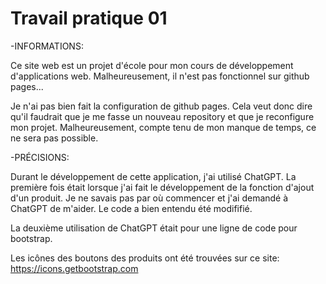 # Travail pratique 01

-INFORMATIONS:

Ce site web est un projet d'école pour mon cours de développement d'applications web. Malheureusement, il n'est pas fonctionnel sur github pages...

Je n'ai pas bien fait la configuration de github pages. Cela veut donc dire qu'il faudrait que je me fasse un nouveau repository et que je reconfigure mon projet. Malheureusement, compte tenu de mon manque de temps, ce ne sera pas possible.

-PRÉCISIONS:

Durant le développement de cette application, j'ai utilisé ChatGPT. La première fois était lorsque j'ai fait le développement de la fonction d'ajout d'un produit. Je ne savais pas par où commencer et j'ai demandé à ChatGPT de m'aider. Le code a bien entendu été modififié. 

La deuxième utilisation de ChatGPT était pour une ligne de code pour bootstrap.

Les icônes des boutons des produits ont été trouvées sur ce site: https://icons.getbootstrap.com
